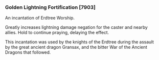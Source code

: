 ### Golden Lightning Fortification [7903]

An incantation of Erdtree Worship.

Greatly increases lightning damage negation for the caster and nearby allies. Hold to continue praying, delaying the effect.

This incantation was used by the knights of the Erdtree during the assault by the great ancient dragon Gransax, and the bitter War of the Ancient Dragons that followed.